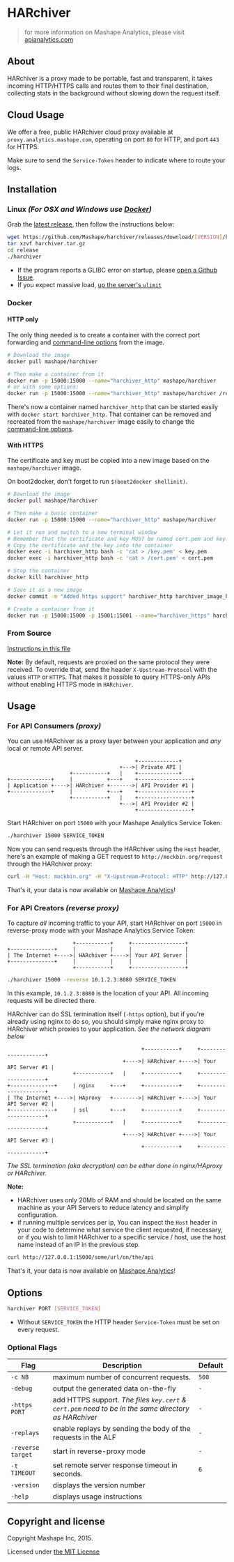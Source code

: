 # HARchiver

> for more information on Mashape Analytics, please visit [apianalytics.com](https://www.apianalytics.com)

## About

HARchiver is a proxy made to be portable, fast and transparent, it takes incoming HTTP/HTTPS calls and routes them to their final destination, collecting stats in the background without slowing down the request itself.

## Cloud Usage

We offer a free, public HARchiver cloud proxy available at `proxy.analytics.mashape.com`, operating on port `80` for HTTP, and port `443` for HTTPS. 

Make sure to send the `Service-Token` header to indicate where to route your logs.

## Installation

### Linux *(For OSX and Windows use [Docker](#docker))*

Grab the [latest release](https://github.com/Mashape/HARchiver/releases), then follow the instructions below:

```sh
wget https://github.com/Mashape/harchiver/releases/download/[VERSION]/harchiver.tar.gz
tar xzvf harchiver.tar.gz
cd release
./harchiver
```

- If the program reports a GLIBC error on startup, please [open a Github Issue](https://github.com/Mashape/HARchiver/issues).
- If you expect massive load, [up the server's `ulimit`](http://www.cyberciti.biz/faq/linux-increase-the-maximum-number-of-open-files/)

### Docker

#### HTTP only

The only thing needed is to create a container with the correct port forwarding and [command-line options](#options) from the image.

```sh
# Download the image
docker pull mashape/harchiver

# Then make a container from it
docker run -p 15000:15000 --name="harchiver_http" mashape/harchiver
# or with some options:
docker run -p 15000:15000 --name="harchiver_http" mashape/harchiver /release/harchiver 15000 SERVICE_TOKEN
```

There's now a container named `harchiver_http` that can be started easily with `docker start harchiver_http`. That container can be removed and recreated from the `mashape/harchiver` image easily to change the [command-line options](#options).

#### With HTTPS

The certificate and key must be copied into a new image based on the `mashape/harchiver` image.

On boot2docker, don't forget to run `$(boot2docker shellinit)`.

```sh
# Download the image
docker pull mashape/harchiver

# Then make a basic container
docker run -p 15000:15000 --name="harchiver_http" mashape/harchiver

# Let it run and switch to a new terminal window
# Remember that the certificate and key MUST be named cert.pem and key.pem
# Copy the certificate and the key into the container
docker exec -i harchiver_http bash -c 'cat > /key.pem' < key.pem
docker exec -i harchiver_http bash -c 'cat > /cert.pem' < cert.pem

# Stop the container
docker kill harchiver_http

# Save it as a new image
docker commit -m "Added https support" harchiver_http harchiver_image_https

# Create a container from it
docker run -p 15000:15000 -p 15001:15001 --name="harchiver_https" harchiver_image_https /release/harchiver 15000 -https 15001 SERVICE_TOKEN
```

### From Source

[Instructions in this file](INSTALL.md)


**Note:** By default, requests are proxied on the same protocol they were received. To override that, send the header `X-Upstream-Protocol` with the values `HTTP` or `HTTPS`. That makes it possible to query HTTPS-only APIs without enabling HTTPS mode in `HARchiver`.

## Usage

### For API Consumers *(proxy)*

You can use HARchiver as a proxy layer between your application and *any* local or remote API server.

```
                                         +-------------+
                                    +--->| Private API |
                    +-----------+   |    +-------------+
+-------------+     |           +---+    +-----------------+
| Application +---->| HARchiver +------->| API Provider #1 |
+-------------+     |           +---+    +-----------------+
                    +-----------+   |    +-----------------+
                                    +--->| API Provider #2 |
                                         +-----------------+
```

Start HARchiver on port `15000` with your Mashape Analytics Service Token:

```sh
./harchiver 15000 SERVICE_TOKEN
```

Now you can send requests through the HARchiver using the `Host` header, here's an example of making a GET request to `http://mockbin.org/request` through the HARchiver proxy:

```sh
curl -H "Host: mockbin.org" -H "X-Upstream-Protocol: HTTP" http://127.0.0.1:15000/get
```

That's it, your data is now available on [Mashape Analytics](https://www.apianalytics.com)!

### For API Creators *(reverse proxy)*

To capture *all* incoming traffic to your API, start HARchiver on port `15000` in reverse-proxy mode with your Mashape Analytics Service Token:

```
                     +-----------+     +-----------------+
+--------------+     |           |     |                 |
| The Internet +---->| HARchiver +---->| Your API Server |
+--------------+     |           |     |                 |
                     +-----------+     +-----------------+
```

```sh
./harchiver 15000 -reverse 10.1.2.3:8080 SERVICE_TOKEN
```

In this example, `10.1.2.3:8080` is the location of your API. All incoming requests will be directed there.

HARchiver can do SSL termination itself (`-https` option), but if you're already using nginx to do so, you should simply make nginx proxy to HARchiver which proxies to your application. *See the network diagram below*

```
                                           +-----------+     +--------------------+
                                     +---->| HARchiver +---->| Your API Server #1 |
                     +-----------+   |     +-----------+     +--------------------+
+--------------+     | nginx     +---+     +-----------+     +--------------------+
| The Internet +---->| HAproxy   +-------->| HARchiver +---->| Your API Server #2 |
+--------------+     | ssl       +---+     +-----------+     +--------------------+
                     +-----------+   |     +-----------+     +--------------------+
                                     +---->| HARchiver +---->| Your API Server #3 |
                                           +-----------+     +--------------------+
```

*The SSL termination (aka decryption) can be either done in nginx/HAproxy or HARchiver.*

**Note:** 
- HARchiver uses only 20Mb of RAM and should be located on the same machine as your API Servers to reduce latency and simplify configuration.
- if running multiple services per ip, You can inspect the `Host` header in your code to determine what service the client requested, if necessary, or if you wish to limit HARchiver to a specific service / host, use the host name instead of an IP in the previous step.

```sh
curl http://127.0.0.1:15000/some/url/on/the/api
```

That's it, your data is now available on [Mashape Analytics](https://www.apianalytics.com)!

## Options

```sh
harchiver PORT [SERVICE_TOKEN]
```

- Without `SERVICE_TOKEN` the HTTP header `Service-Token` must be set on every request.

### Optional Flags

| Flag              | Description                                                                                          | Default |
| ----------------- | ---------------------------------------------------------------------------------------------------- | ------- |
| `-c NB`           | maximum number of concurrent requests.                                                               | `500`   |
| `-debug`          | output the generated data on-the-fly                                                                 | `-`     |
| `-https PORT`     | add HTTPS support. *The files `key.cert` & `cert.pem` need to be in the same directory as HARchiver* | `-`     |
| `-replays`        | enable replays by sending the body of the requests in the ALF                                        | `-`     |
| `-reverse target` | start in reverse-proxy mode                                                                          | `-`     |
| `-t TIMEOUT`      | set remote server response timeout in seconds.                                                       | `6`     |
| `-version`        | displays the version number                                                                          |         |
| `-help`           | displays usage instructions                                                                          |         |

## Copyright and license

Copyright Mashape Inc, 2015.

Licensed under [the MIT License](https://github.com/Mashape/HARchiver/blob/master/LICENSE)
